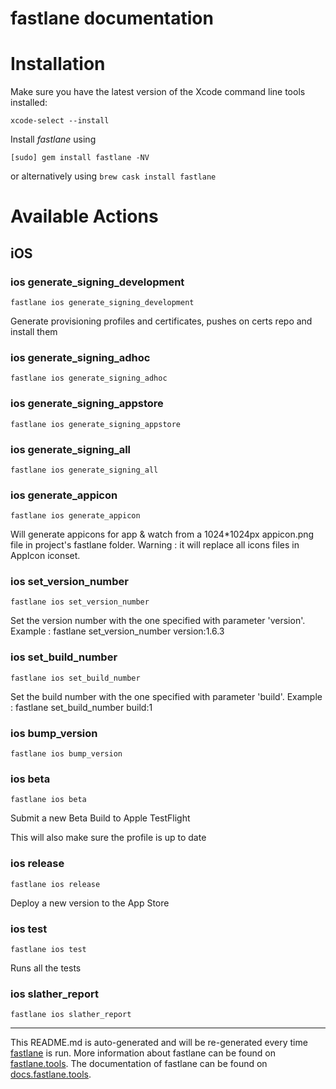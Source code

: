 fastlane documentation
================
# Installation

Make sure you have the latest version of the Xcode command line tools installed:

```
xcode-select --install
```

Install _fastlane_ using
```
[sudo] gem install fastlane -NV
```
or alternatively using `brew cask install fastlane`

# Available Actions
## iOS
### ios generate_signing_development
```
fastlane ios generate_signing_development
```
Generate provisioning profiles and certificates, pushes on certs repo and install them
### ios generate_signing_adhoc
```
fastlane ios generate_signing_adhoc
```

### ios generate_signing_appstore
```
fastlane ios generate_signing_appstore
```

### ios generate_signing_all
```
fastlane ios generate_signing_all
```

### ios generate_appicon
```
fastlane ios generate_appicon
```
Will generate appicons for app & watch from a 1024*1024px appicon.png file in project's fastlane folder. Warning : it will replace all icons files in AppIcon iconset.
### ios set_version_number
```
fastlane ios set_version_number
```
Set the version number with the one specified with parameter 'version'. Example : fastlane set_version_number version:1.6.3
### ios set_build_number
```
fastlane ios set_build_number
```
Set the build number with the one specified with parameter 'build'. Example : fastlane set_build_number build:1
### ios bump_version
```
fastlane ios bump_version
```

### ios beta
```
fastlane ios beta
```
Submit a new Beta Build to Apple TestFlight

This will also make sure the profile is up to date
### ios release
```
fastlane ios release
```
Deploy a new version to the App Store
### ios test
```
fastlane ios test
```
Runs all the tests
### ios slather_report
```
fastlane ios slather_report
```


----

This README.md is auto-generated and will be re-generated every time [fastlane](https://fastlane.tools) is run.
More information about fastlane can be found on [fastlane.tools](https://fastlane.tools).
The documentation of fastlane can be found on [docs.fastlane.tools](https://docs.fastlane.tools).
